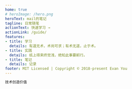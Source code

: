 ```yaml
---
home: true
# heroImage: /hero.png
heroText: mail的笔记
tagline: 日常随笔
actionText: 快速学习 →
actionLink: /guide/
features:
- title: 学习
  details: 有道无术，术尚可求；有术无道，止于术。
- title: 实践
  details: 纸上得来终觉浅，绝知此事要躬行。
- title: 笔记
  details: 记录
footer: MIT Licensed | Copyright © 2018-present Evan You
---
```



```python
技术创造价值
```